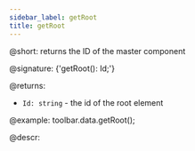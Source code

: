 ```yaml
---
sidebar_label: getRoot
title: getRoot
---          
```


@short: returns the ID of the master component

@signature: {'getRoot(): Id;'}

@returns:
- `Id: string` - the id of the root element

@example:
toolbar.data.getRoot();

@descr: